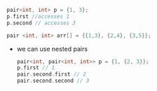 ```cpp
pair<int, int> p = {1, 3};
p.first //accesses 1
p.second // accesses 3

pair <int, int> arr[] = {{1,3}, {2,4}, {3,5}};
```
- we can use nested pairs
  ```cpp
  pair<int, pair<int, int>> p = {1, {2, 3}};
  p.first // 1
  pair.second.first // 2
  pair.second.second // 3
```
